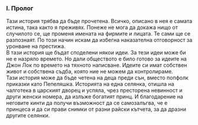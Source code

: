 ### I. Пролог
Тази история трябва да бъде прочетена. Всичко, описано в нея е самата истина, така както я преживях. Понеже не мога да докажа нищо от случилото се, ще променя имената на фирмите и лицата. Те сами ще се разпознаят. По този начин искам да избегна наказателна отговорност за уронване на престижа.  
В тази история ще бъдат споделени някои идеи. За тези идеи може би не е назряло времето. Но дали обществото е било готово за идеите на Джон Лок по времето на тяхното написване. Идеите си имат собствен живот и собствена съдба, която ние не можем да контролираме.  
Тази история може да бъде четена на деца преди сън, вместо попфолк приказки като Пепеляшка. Историята на една селянка, отишла на чалготека в царският дворец и успяла, чрез престорена невинност и други женски номера, да излъже богатият принц. И благодарение на неговите кинти да получи възможност да се самозалъгва, че е принцеса и да си прави снимки от разни райски кътчета, за да дразни другите селянки.